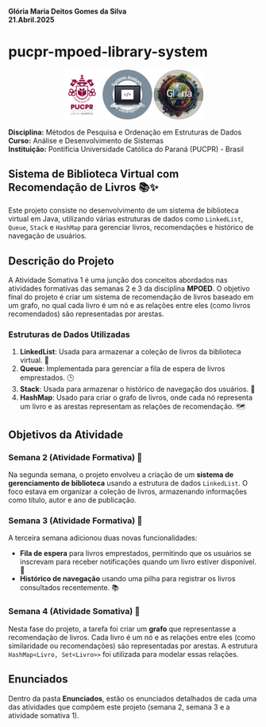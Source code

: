#### Glória Maria Deitos Gomes da Silva <br> 21.Abril.2025

# pucpr-mpoed-library-system

<p align="center">
  <img src="https://github.com/gloriadeitos/gloriadeitos/blob/main/img/pucpr.png" alt="ufpr" height="100">
  <img src="https://github.com/gloriadeitos/gloriadeitos/blob/main/img/ads-white.png" alt="eng-carto-2" height="100">
  <img src="https://github.com/gloriadeitos/gloriadeitos/blob/main/img/gloriadeitos-logo.png" alt="gloriadeitos-logo" height="100">
</p>

**Disciplina:** Métodos de Pesquisa e Ordenação em Estruturas de Dados <br>
**Curso:** Análise e Desenvolvimento de Sistemas <br>
**Instituição:** Pontifícia Universidade Católica do Paraná (PUCPR) - Brasil  

## Sistema de Biblioteca Virtual com Recomendação de Livros 📚✨

Este projeto consiste no desenvolvimento de um sistema de biblioteca virtual em Java, utilizando várias estruturas de dados como `LinkedList`, `Queue`, `Stack` e `HashMap` para gerenciar livros, recomendações e histórico de navegação de usuários.

## Descrição do Projeto

A Atividade Somativa 1 é uma junção dos conceitos abordados nas atividades formativas das semanas 2 e 3 da disciplina **MPOED**. O objetivo final do projeto é criar um sistema de recomendação de livros baseado em um grafo, no qual cada livro é um nó e as relações entre eles (como livros recomendados) são representadas por arestas.

### Estruturas de Dados Utilizadas

1. **LinkedList**: Usada para armazenar a coleção de livros da biblioteca virtual. 📖
2. **Queue**: Implementada para gerenciar a fila de espera de livros emprestados. 🕒
3. **Stack**: Usada para armazenar o histórico de navegação dos usuários. 🔄
4. **HashMap**: Usado para criar o grafo de livros, onde cada nó representa um livro e as arestas representam as relações de recomendação. 🗺️

## Objetivos da Atividade

### Semana 2 (Atividade Formativa) 📅
Na segunda semana, o projeto envolveu a criação de um **sistema de gerenciamento de biblioteca** usando a estrutura de dados `LinkedList`. O foco estava em organizar a coleção de livros, armazenando informações como título, autor e ano de publicação.

### Semana 3 (Atividade Formativa) 📅
A terceira semana adicionou duas novas funcionalidades:
- **Fila de espera** para livros emprestados, permitindo que os usuários se inscrevam para receber notificações quando um livro estiver disponível. 📩
- **Histórico de navegação** usando uma pilha para registrar os livros consultados recentemente. 📚

### Semana 4 (Atividade Somativa) 📅
Nesta fase do projeto, a tarefa foi criar um **grafo** que representasse a recomendação de livros. Cada livro é um nó e as relações entre eles (como similaridade ou recomendações) são representadas por arestas. A estrutura `HashMap<Livro, Set<Livro>>` foi utilizada para modelar essas relações.

## Enunciados

Dentro da pasta **Enunciados**, estão os enunciados detalhados de cada uma das atividades que compõem este projeto (semana 2, semana 3 e a atividade somativa 1).
